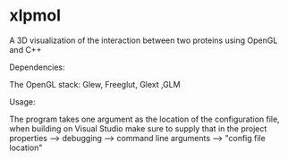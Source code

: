 # xlpmol
A 3D visualization of the interaction between two proteins using OpenGL and C++

Dependencies: 

The OpenGL stack: Glew, Freeglut, Glext ,GLM

Usage:

The program takes one argument as the location of the configuration file, when building on Visual Studio make sure to supply that in the project properties --> debugging --> command line arguments --> "config file location"
